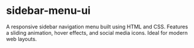 # sidebar-menu-ui
A responsive sidebar navigation menu built using HTML and CSS. Features a sliding animation, hover effects, and social media icons. Ideal for modern web layouts.
